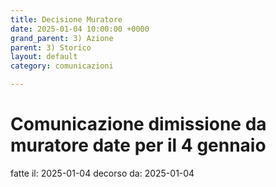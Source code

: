 ```yaml
---
title: Decisione Muratore 
date: 2025-01-04 10:00:00 +0000
grand_parent: 3) Azione
parent: 3) Storico 
layout: default
category: comunicazioni

---
```


# Comunicazione dimissione da muratore date per il 4 gennaio

fatte il:  2025-01-04
decorso da: 2025-01-04